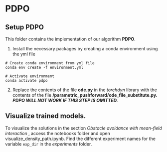 # PDPO
## Setup PDPO
This folder contains the implementation of our algorithm **PDPO**.  
1. Install the necessary packages by creating a conda environment using the yml file
```
# Create conda environment from yml file
conda env create -f environment.yml

# Activate environment
conda activate pdpo
```
2. Replace the contents of the file **ode.py** in the _torchdyn_ library with the contents of the file **/parametric_pushforward/ode_file_substitute.py.** 	***PDPO WILL NOT WORK IF THIS STEP IS OMITTED.***

## Visualize trained models.

To visualize the solutions in the section _Obstacle avoidance with mean-field interaction_ , access the notebooks folder and open visualize_density_path.ipynb. Find the different experiment names for the variable `exp_dir` in the _experiments_ folder. 
